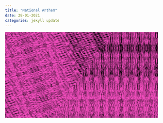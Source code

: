 ```yaml
---
title: "National Anthem"
date: 28-01-2021
categories: jekyll update
---
```


![2021](./assets/hey.png)
